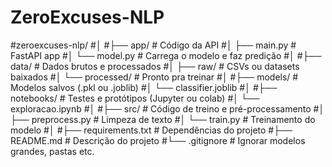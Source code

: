# ZeroExcuses-NLP

#zeroexcuses-nlp/
#│
#├── app/                  # Código da API
#│   ├── main.py           # FastAPI app
#│   └── model.py          # Carrega o modelo e faz predição
#│
#├── data/                 # Dados brutos e processados
#│   ├── raw/              # CSVs ou datasets baixados
#│   └── processed/        # Pronto pra treinar
#│
#├── models/               # Modelos salvos (.pkl ou .joblib)
#│   └── classifier.joblib
#│
#├── notebooks/            # Testes e protótipos (Jupyter ou colab)
#│   └── exploracao.ipynb
#│
#├── src/                  # Código de treino e pré-processamento
#│   ├── preprocess.py     # Limpeza de texto
#│   └── train.py          # Treinamento do modelo
#│
#├── requirements.txt      # Dependências do projeto
#├── README.md             # Descrição do projeto
#└── .gitignore            # Ignorar modelos grandes, pastas etc.
